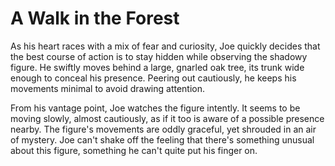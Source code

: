 # A Walk in the Forest

As his heart races with a mix of fear and curiosity, Joe quickly decides that the best course of action is to stay hidden while observing the shadowy figure. He swiftly moves behind a large, gnarled oak tree, its trunk wide enough to conceal his presence. Peering out cautiously, he keeps his movements minimal to avoid drawing attention.

From his vantage point, Joe watches the figure intently. It seems to be moving slowly, almost cautiously, as if it too is aware of a possible presence nearby. The figure's movements are oddly graceful, yet shrouded in an air of mystery. Joe can't shake off the feeling that there's something unusual about this figure, something he can't quite put his finger on.
